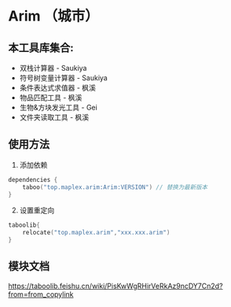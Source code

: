 # Arim （城市）

## 本工具库集合:
- 双栈计算器 - Saukiya
- 符号树变量计算器 - Saukiya
- 条件表达式求值器 - 枫溪
- 物品匹配工具 - 枫溪
- 生物&方块发光工具 - Gei
- 文件夹读取工具 - 枫溪

## 使用方法

1. 添加依赖

```kts
dependencies {
    taboo("top.maplex.arim:Arim:VERSION") // 替换为最新版本
}
```

2. 设置重定向

```kts
taboolib{
    relocate("top.maplex.arim","xxx.xxx.arim")
}
```
## 模块文档
https://taboolib.feishu.cn/wiki/PisKwWgRHirVeRkAz9ncDY7Cn2d?from=from_copylink
